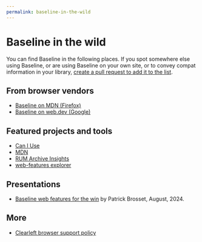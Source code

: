 ```yaml
---
permalink: baseline-in-the-wild
---
```


# Baseline in the wild

You can find Baseline in the following places. If you spot somewhere else using Baseline, or are using Baseline on your own site, or to convey compat information in your library, [create a pull request to add it to the list](https://github.com/web-platform-dx/web-features/edit/pages/main/baseline-in-the-wild.md).

## From browser vendors

- [Baseline on MDN (Firefox)](https://developer.mozilla.org/en-US/blog/baseline-evolution-on-mdn/)
- [Baseline on web.dev (Google)](https://web.dev/baseline/)

## Featured projects and tools

- [Can I Use](https://caniuse.com/)
- [MDN](https://developer.mozilla.org/en-US/docs/Glossary/Baseline/Compatibility)
- [RUM Archive Insights](https://rumarchive.com/insights/)
- [web-features explorer](https://web-platform-dx.github.io/web-features-explorer/)

## Presentations

- [Baseline web features for the win](https://www.w3.org/2024/09/TPAC/demo-baseline.html) by Patrick Brosset, August, 2024.

## More

- [Clearleft browser support policy](https://browsersupport.clearleft.com/)
